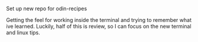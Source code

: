 Set up new repo for odin-recipes

Getting the feel for working inside the terminal and trying to remember what ive learned. Luckily, half of this is review, so I can focus on the new terminal and linux tips. 